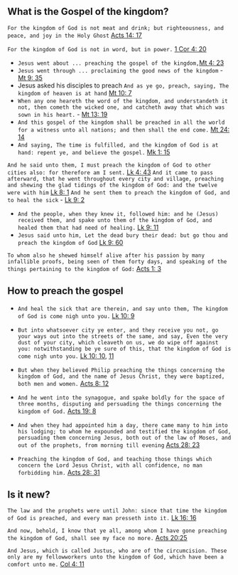 
## What is the Gospel of the kingdom?

`For the kingdom of God is not meat and drink; but righteousness, and peace, and joy in the Holy Ghost` [Acts 14: 17](https://biblehub.com/romans/14-17.htm)

`For the kingdom of God is not in word, but in power.` [1 Cor 4: 20](https://biblehub.com/1_corinthians/4-20.htm)

* `Jesus went about ... preaching the gospel of the kingdom,`[Mt 4: 23](https://biblehub.com/matthew/4-23.htm)
* `Jesus went through ... proclaiming the good news of the kingdom` - [Mt 9: 35](https://biblehub.com/matthew/9-35.htm)
* Jesus asked his disciples to preach `And as ye go, preach, saying, The kingdom of heaven is at hand` [Mt 10: 7](https://biblehub.com/matthew/10-7.htm)
* `When any one heareth the word of the kingdom, and understandeth it not, then cometh the wicked one, and catcheth away that which was sown in his heart.` - [Mt 13: 19](https://biblehub.com/matthew/13-19.htm) 
* `And this gospel of the kingdom shall be preached in all the world for a witness unto all nations; and then shall the end come.` [Mt 24: 14](https://biblehub.com/matthew/24-14.htm)
* `And saying, The time is fulfilled, and the kingdom of God is at hand: repent ye, and believe the gospel.` [Mk 1: 15](https://biblehub.com/mark/1-15.htm)

`And he said unto them, I must preach the kingdom of God to other cities also: for therefore am I sent.` [Lk 4: 43](https://biblehub.com/luke/4-43.htm)
`And it came to pass afterward, that he went throughout every city and village, preaching and shewing the glad tidings of the kingdom of God: and the twelve were with him` [Lk 8: 1](https://biblehub.com/luke/8-1.htm)
`And he sent them to preach the kingdom of God, and to heal the sick` - [Lk 9: 2](https://biblehub.com/luke/9-2.htm)

* `And the people, when they knew it, followed him: and he (Jesus) received them, and spake unto them of the kingdom of God, and healed them that had need of healing.` [Lk 9: 11](https://biblehub.com/luke/9-11.htm)
* `Jesus said unto him, Let the dead bury their dead: but go thou and preach the kingdom of God` [Lk 9: 60](https://biblehub.com/luke/9-60.htm)

`To whom also he shewed himself alive after his passion by many infallible proofs, being seen of them forty days, and speaking of the things pertaining to the kingdom of God:` [Acts 1: 3](https://biblehub.com/acts/1-3.htm)

## How to preach the gospel

* `And heal the sick that are therein, and say unto them, The kingdom of God is come nigh unto you.` [Lk 10: 9](https://biblehub.com/luke/10:9.htm)

* `But into whatsoever city ye enter, and they receive you not, go your ways out into the streets of the same, and say, Even the very dust of your city, which cleaveth on us, we do wipe off against you: notwithstanding be ye sure of this, that the kingdom of God is come nigh unto you.` [Lk 10: 10](https://biblehub.com/luke/10:11.htm), [11](https://biblehub.com/luke/10:11.htm)

* `But when they believed Philip preaching the things concerning the kingdom of God, and the name of Jesus Christ, they were baptized, both men and women.` [Acts 8: 12](https://biblehub.com/acts/8-12.htm)

* `And he went into the synagogue, and spake boldly for the space of three months, disputing and persuading the things concerning the kingdom of God.` [Acts 19: 8](https://biblehub.com/acts/19-8.htm)

* `And when they had appointed him a day, there came many to him into his lodging; to whom he expounded and testified the kingdom of God, persuading them concerning Jesus, both out of the law of Moses, and out of the prophets, from morning till evening` [Acts 28: 23](https://biblehub.com/acts/28-23.htm)

* `Preaching the kingdom of God, and teaching those things which concern the Lord Jesus Christ, with all confidence, no man forbidding him.` [Acts 28: 31](https://biblehub.com/acts/28-31.htm)

## Is it new?
`The law and the prophets were until John: since that time the kingdom of God is preached, and every man presseth into it.` [Lk 16: 16](https://biblehub.com/luke/16-16.htm)


`And now, behold, I know that ye all, among whom I have gone preaching the kingdom of God, shall see my face no more.` [Acts 20:25](https://biblehub.com/acts/20-25.htm)

`And Jesus, which is called Justus, who are of the circumcision. These only are my fellowworkers unto the kingdom of God, which have been a comfort unto me.` [Col 4: 11](https://biblehub.com/colossians/4-11.htm)